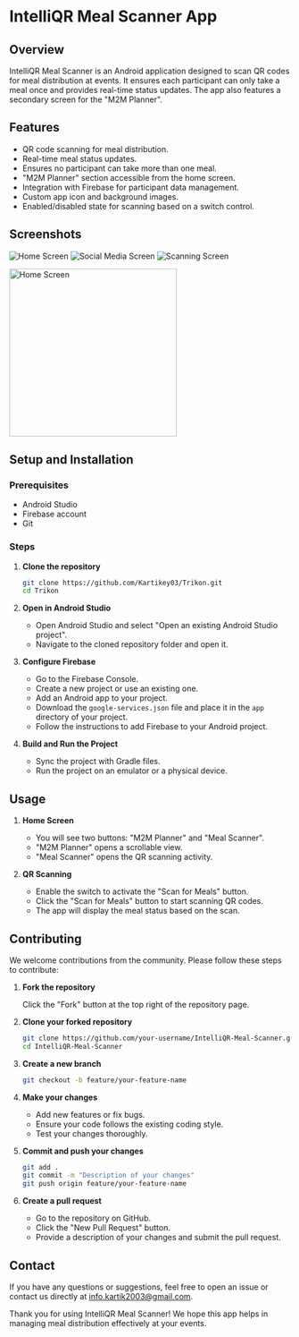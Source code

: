 # IntelliQR Meal Scanner App

## Overview

IntelliQR Meal Scanner is an Android application designed to scan QR codes for meal distribution at events. It ensures each participant can only take a meal once and provides real-time status updates. The app also features a secondary screen for the "M2M Planner".

## Features

- QR code scanning for meal distribution.
- Real-time meal status updates.
- Ensures no participant can take more than one meal.
- "M2M Planner" section accessible from the home screen.
- Integration with Firebase for participant data management.
- Custom app icon and background images.
- Enabled/disabled state for scanning based on a switch control.

## Screenshots
![Home Screen](https://github.com/Kartikey03/Trikon/assets/77600935/5aad17f9-60a2-4acb-b6be-db73e76eae5d)
![Social Media Screen](https://github.com/Kartikey03/Trikon/assets/77600935/ead10fd9-35ad-468e-8a7c-66e53701e9b2)
![Scanning Screen](https://github.com/Kartikey03/Trikon/assets/77600935/d49b04ce-f32a-47d4-ae70-a7a707ca024a)

<img src="https://github.com/Kartikey03/Trikon/assets/77600935/d49b04ce-f32a-47d4-ae70-a7a707ca024a" alt="Home Screen" width="300">

## Setup and Installation

### Prerequisites

- Android Studio
- Firebase account
- Git

### Steps

1. **Clone the repository**

   ```sh
   git clone https://github.com/Kartikey03/Trikon.git
   cd Trikon
   ```

2. **Open in Android Studio**
   - Open Android Studio and select "Open an existing Android Studio project".
   - Navigate to the cloned repository folder and open it.

3. **Configure Firebase**
   - Go to the Firebase Console.
   - Create a new project or use an existing one.
   - Add an Android app to your project.
   - Download the `google-services.json` file and place it in the `app` directory of your project.
   - Follow the instructions to add Firebase to your Android project.

4. **Build and Run the Project**
   - Sync the project with Gradle files.
   - Run the project on an emulator or a physical device.

## Usage

1. **Home Screen**
   - You will see two buttons: "M2M Planner" and "Meal Scanner".
   - "M2M Planner" opens a scrollable view.
   - "Meal Scanner" opens the QR scanning activity.

2. **QR Scanning**
   - Enable the switch to activate the "Scan for Meals" button.
   - Click the "Scan for Meals" button to start scanning QR codes.
   - The app will display the meal status based on the scan.

## Contributing

We welcome contributions from the community. Please follow these steps to contribute:

1. **Fork the repository**

   Click the "Fork" button at the top right of the repository page.

2. **Clone your forked repository**

   ```sh
   git clone https://github.com/your-username/IntelliQR-Meal-Scanner.git
   cd IntelliQR-Meal-Scanner
   ```

3. **Create a new branch**

   ```sh
   git checkout -b feature/your-feature-name
   ```

4. **Make your changes**

   - Add new features or fix bugs.
   - Ensure your code follows the existing coding style.
   - Test your changes thoroughly.

5. **Commit and push your changes**

   ```sh
   git add .
   git commit -m "Description of your changes"
   git push origin feature/your-feature-name
   ```

6. **Create a pull request**

   - Go to the repository on GitHub.
   - Click the "New Pull Request" button.
   - Provide a description of your changes and submit the pull request.

## Contact
If you have any questions or suggestions, feel free to open an issue or contact us directly at info.kartik2003@gmail.com.

Thank you for using IntelliQR Meal Scanner! We hope this app helps in managing meal distribution effectively at your events.
